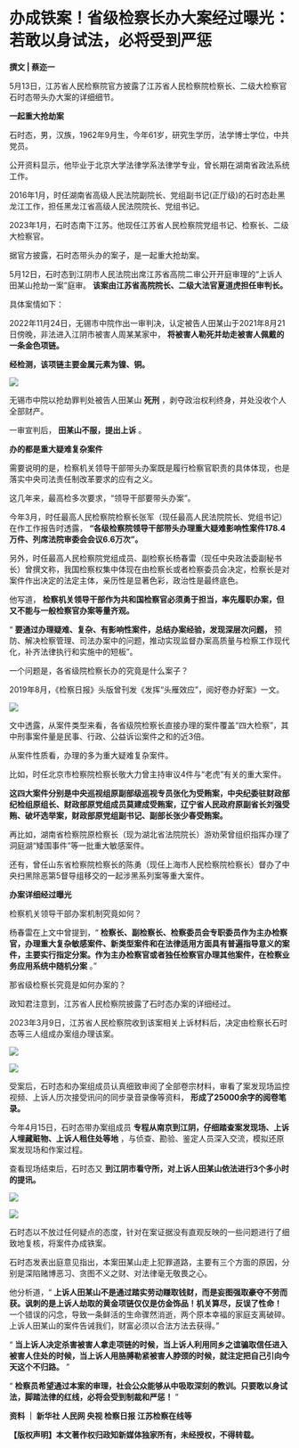 # 办成铁案！省级检察长办大案经过曝光：若敢以身试法，必将受到严惩

**撰文 | 蔡迩一**

5月13日，江苏省人民检察院官方披露了江苏省人民检察院检察长、二级大检察官石时态带头办大案的详细细节。

**一起重大抢劫案**

石时态，男，汉族，1962年9月生，今年61岁，研究生学历，法学博士学位，中共党员。

公开资料显示，他毕业于北京大学法律学系法律学专业，曾长期在湖南省政法系统工作。

2016年1月，时任湖南省高级人民法院副院长、党组副书记(正厅级)的石时态赴黑龙江工作，担任黑龙江省高级人民法院院长、党组书记。

2023年1月，石时态南下江苏。他现任江苏省人民检察院党组书记、检察长、二级大检察官。

据官方披露，石时态带头办的案子，是一起重大抢劫案。

5月12日，石时态到江阴市人民法院出席江苏省高院二审公开开庭审理的“上诉人田某山抢劫一案”庭审。 **该案由江苏省高院院长、二级大法官夏道虎担任审判长。**

具体案情如下：

2022年11月24日，无锡市中院作出一审判决，认定被告人田某山于2021年8月21日傍晚，非法进入江阴市被害人周某某家中，
**将被害人勒死并劫走被害人佩戴的一条金色项链。**

**经检测，该项链主要金属元素为镍、铜。**

![](https://inews.gtimg.com/news_bt/OeGfni-6V42Q6v2X54NVtxU1JK_ZClAUI244OxajGwAw8AA/1000)

无锡市中院以抢劫罪判处被告人田某山 **死刑** ，剥夺政治权利终身，并处没收个人全部财产。

一审宣判后， **田某山不服，提出上诉** 。

**办的都是重大疑难复杂案件**

需要说明的是，检察机关领导干部带头办案既是履行检察官职责的具体体现，也是落实中央司法责任制改革要求的应有之义。

这几年来，最高检多次要求，“领导干部要带头办案”。

今年3月，时任最高人民检察院检察长张军（现任最高人民法院院长、党组书记）在作工作报告时透露，
**“各级检察院领导干部带头办理重大疑难影响性案件178.4万件、列席法院审委会会议6.6万次”。**

另外，时任最高人民检察院党组成员、副检察长杨春雷（现任中央政法委副秘书长）曾撰文称，我国检察权集中体现在由检察长或者检察委员会决定，检察长是对案件作出决定的法定主体，亲历性是显著色彩，政治性是最终底色。

他写道， **检察机关领导干部作为共和国检察官必须勇于担当，率先履职办案，但又不能与一般检察官办案等量齐观。**

“ **要通过办理疑难、复杂、有影响性案件，总结办案经验，发现深层次问题，**
预防、解决检察管理、司法办案中的问题，推动实现监督办案高质量与检察工作现代化，补齐法律执行和实施中的短板”。

一个问题是，各省级院检察长办的究竟是什么案子？

2019年8月，《检察日报》头版曾刊发《发挥“头雁效应”，阅好卷办好案》一文。

![](https://inews.gtimg.com/news_bt/OeXlicHNuRkenz3irxFFxi8OaxeAVa7jjfTiQJZqjwG7wAA/1000)

文中透露，从案件类型来看，各省级院检察长直接办理的案件覆盖“四大检察”，其中刑事案件量是民事、行政、公益诉讼案件之和的近3倍。

从案件性质看，办理的多为重大疑难复杂案件。

比如，时任北京市检察院检察长敬大力曾主持审议4件与“老虎”有关的重大案件。

**这四大案件分别是中央巡视组原副部级巡视专员张化为受贿案，中央纪委驻财政部纪检组原组长、财政部原党组成员莫建成受贿案，辽宁省人民政府原副省长刘强受贿、破坏选举案，财政部原党组副书记、副部长张少春受贿案。**

再比如，湖南省检察院原检察长（现为湖北省法院院长）游劝荣曾组织指挥办理了洞庭湖“矮围事件”等一批重大敏感案件。

还有，曾任山东省检察院检察长的陈勇（现任上海市人民检察院检察长）督办了中央扫黑除恶第5督导组移交的一起涉黑系列案等重大案件。

**办案详细经过曝光**

检察机关领导干部办案机制究竟如何？

杨春雷在上文中曾提到，“
**检察长、副检察长、检察委员会专职委员作为主办检察官，办理重大复杂敏感案件、新类型案件和在法律适用方面具有普遍指导意义的案件，主要实行指定分案。作为主办检察官或者独任检察官办理其他案件，在检察业务应用系统中随机分案**
。”

那省级检察长究竟是如何办案的？

政知君注意到，江苏省人民检察院披露了石时态办案的详细经过。

2023年3月9日，江苏省人民检察院收到该案相关上诉材料后，决定由检察长石时态等三人组成办案组办理该案。

![](https://inews.gtimg.com/news_bt/O6PAkjCdJteYEuURtTpgnaR6JK11EMKHjbROlyD-N5OkAAA/1000)

![](https://inews.gtimg.com/news_bt/OSxBUAR4CIspgsKTQKgVoQWFjMVbFkKLnfu1c-mb5idVsAA/1000)

受案后，石时态和办案组成员认真细致审阅了全部卷宗材料，审看了案发现场监控视频、上诉人历次接受讯问的同步录音录像等资料，
**形成了25000余字的阅卷笔录。**

今年4月15日，石时态带办案组成员 **专程从南京到江阴，仔细踏查案发现场、上诉人埋藏赃物、上诉人租住处等地**
，与侦查、勘验、鉴定人员深入交流，模拟还原案发现场和作案过程。

查看现场结束后，石时态又 **到江阴市看守所，对上诉人田某山依法进行3个多小时的提讯。**

![](https://inews.gtimg.com/news_bt/OlzoggB6HR6fCkIivjvk1Psrs9R9T42oJJr8_NjwInsT8AA/1000)

![](https://inews.gtimg.com/news_bt/OYB0TY2Vx8KGrT5V3c4s8ltfT-9s4YpqQZXcOpuPPufPwAA/1000)

石时态以不放过任何疑点的态度，针对在案证据没有直观反映的一些问题进行了细致地复核，将案件办成铁案。

石时态发表出庭意见指出，本案田某山走上犯罪道路，主要有三个方面的原因，分别是深陷赌博恶习、贪图不义之财、对法律毫无敬畏之心。

他分析道，“ **上诉人田某山不是通过踏实劳动赚取钱财，而是妄图强取豪夺不劳而获。讽刺的是上诉人劫取的黄金项链仅仅是仿金饰品！机关算尽，反误了性命！**
一个错误的闪念，导致一条鲜活的生命骤然消逝，两个原本幸福的家庭支离破碎。上诉人田某山的案件告诫我们，财富必须以合法方法去获得。”

“
**当上诉人决定杀害被害人拿走项链的时候，当上诉人利用同乡之谊骗取信任进入被害人住处的时候，当上诉人用胳膊勒紧被害人脖颈的时候，就注定把自己引向今天这个不归路。**
”

“ **检察员希望通过本案的审理，社会公众能够从中吸取深刻的教训。只要敢以身试法，脚踏法律的红线，必将会受到制裁和严惩！** ”

**资料 ｜ 新华社 人民网 央视 检察日报 江苏检察在线等**

**【版权声明】本文著作权归政知新媒体独家所有，未经授权，不得转载。**

